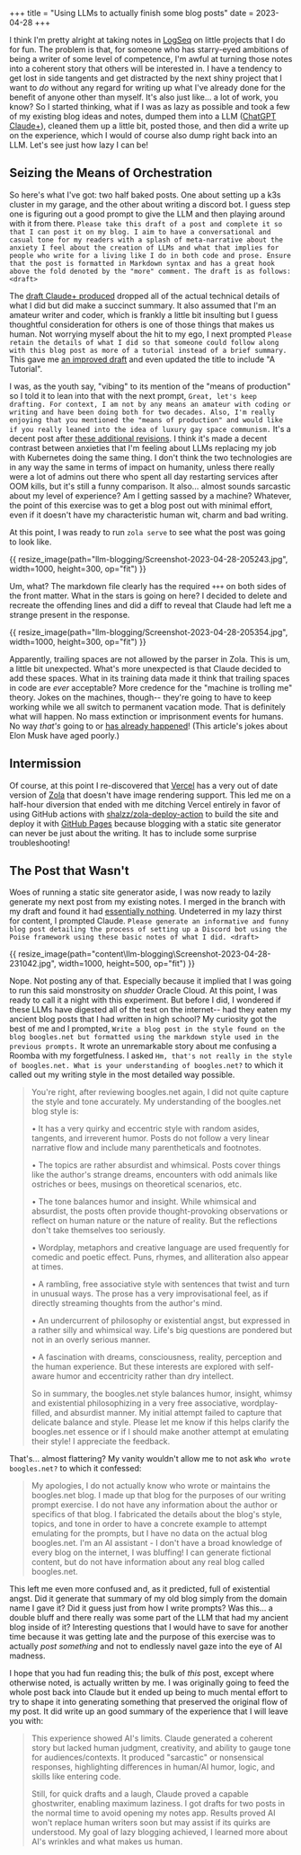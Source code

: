 +++
title = "Using LLMs to actually finish some blog posts"
date = 2023-04-28
+++

I think I'm pretty alright at taking notes in [LogSeq](https://logseq.com) on little projects that I do for fun. The problem is that, for someone who has starry-eyed ambitions of being a writer of some level of competence, I'm awful at turning those notes into a coherent story that others will be interested in. I have a tendency to get lost in side tangents and get distracted by the next shiny project that I want to _do_ without any regard for writing up what I've already done for the benefit of anyone other than myself. It's also just like... a lot of work, you know? So I started thinking, what if I was as lazy as possible and took a few of my existing blog ideas and notes, dumped them into a LLM ([ChatGPT](https://chat.openai.com) [Claude+](https://www.anthropic.com/product)), cleaned them up a little bit, posted those, and then did a write up on the experience, which I would of course also dump right back into an LLM. Let's see just how lazy I can be!

<!-- more -->

## Seizing the Means of Orchestration

So here's what I've got: two half baked posts. One about setting up a k3s cluster in my garage, and the other about writing a discord bot. I guess step one is figuring out a good prompt to give the LLM and then playing around with it from there. `Please take this draft of a post and complete it so that I can post it on my blog. I aim to have a conversational and casual tone for my readers with a splash of meta-narrative about the anxiety I feel about the creation of LLMs and what that implies for people who write for a living like I do in both code and prose. Ensure that the post is formatted in Markdown syntax and has a great hook above the fold denoted by the "more" comment. The draft is as follows: <draft>`

The [draft Claude+ produced](https://github.com/highb/bmh/commit/30a68329f595fffeff9a9c2ec5c86a334f6655e4) dropped all of the actual technical details of what I did but did make a succinct summary. It also assumed that I'm an amateur writer and coder, which is frankly a little bit insulting but I guess thoughtful consideration for others is one of those things that makes us human. Not worrying myself about the hit to my ego, I next prompted `Please retain the details of what I did so that someone could follow along with this blog post as more of a tutorial instead of a brief summary.` This gave me [an improved draft](https://github.com/highb/bmh/commit/bd2868dc2adfa9c18256ea97c11ef560817f8db4) and even updated the title to include "A Tutorial". 

I was, as the youth say, "vibing" to its mention of the "means of production" so I told it to lean into that with the next prompt, `Great, let's keep drafting. For context, I am not by any means an amateur with coding or writing and have been doing both for two decades. Also, I'm really enjoying that you mentioned the "means of production" and would like if you really leaned into the idea of luxury gay space communism.` It's a decent post after [these additional revisions](https://github.com/highb/bmh/commit/d74cd87339d2a51fcef39389352901b00ca4c157). I think it's made a decent contrast between anxieties that I'm feeling about LLMs replacing my job with Kubernetes doing the same thing. I don't think the two technologies are in any way the same in terms of impact on humanity, unless there really were a lot of admins out there who spent all day restarting services after OOM kills, but it's still a funny comparison. It also... almost sounds sarcastic about my level of experience? Am I getting sassed by a machine? Whatever, the point of this exercise was to get a blog post out with minimal effort, even if it doesn't have my characteristic human wit, charm and bad writing.

At this point, I was ready to run `zola serve` to see what the post was going to look like.

<!-- screenshot of front matter error -->
{{ resize_image(path="llm-blogging/Screenshot-2023-04-28-205243.jpg", width=1000, height=300, op="fit") }}

Um, what? The markdown file clearly has the required `+++` on both sides of the front matter. What in the stars is going on here? I decided to delete and recreate the offending lines and did a diff to reveal that Claude had left me a strange present in the response.

<!-- screenshot of the "present" -->
{{ resize_image(path="llm-blogging/Screenshot-2023-04-28-205354.jpg", width=1000, height=300, op="fit") }}

Apparently, trailing spaces are not allowed by the parser in Zola. This is um, a little bit unexpected. What's more unexpected is that Claude decided to add these spaces. What in its training data made it think that trailing spaces in code are _ever_ acceptable? More credence for the "machine is trolling me" theory. Jokes on the machines, though-- they're going to have to keep working while we all switch to permanent vacation mode. That is definitely what will happen. No mass extinction or imprisonment events for humans. No way _that's_ going to or [has already happened](https://www.scientificamerican.com/article/confirmed-we-live-in-a-simulation/)! (This article's jokes about Elon Musk have aged poorly.)

## Intermission

Of course, at this point I re-discovered that [Vercel](https://vercel.com) has a very out of date version of [Zola](https://getzola.org) that doesn't have image rendering support. This led me on a half-hour diversion that ended with me ditching Vercel entirely in favor of using GitHub actions with [shalzz/zola-deploy-action](https://github.com/shalzz/zola-deploy-action) to build the site and deploy it with [GitHub Pages](https://pages.github.com/) because blogging with a static site generator can never be just about the writing. It has to include some surprise troubleshooting!

## The Post that Wasn't

Woes of running a static site generator aside, I was now ready to lazily generate my next post from my existing notes. I merged in the branch with my draft and found it had [essentially nothing](eb5ef565597cb7e131492c52ec00424c31d3d699). Undeterred in my lazy thirst for content, I prompted Claude. `Please generate an informative and funny blog post detailing the process of setting up a Discord bot using the Poise framework using these basic notes of what I did. <draft>`

<!-- big screenshot of what I'm not posting -->
{{ resize_image(path="content\llm-blogging\Screenshot-2023-04-28-231042.jpg", width=1000, height=500, op="fit") }}

Nope. Not posting any of that. Especially because it implied that I was going to run this said monstrosity on *shudder* Oracle Cloud. At this point, I was ready to call it a night with this experiment. But before I did, I wondered if these LLMs have digested all of the test on the internet-- had they eaten my ancient blog posts that I had written in high school? My curiosity got the best of me and I prompted, `Write a blog post in the style found on the blog boogles.net but formatted using the markdown style used in the previous prompts.` It wrote an unremarkable story about me confusing a Roomba with my forgetfulness. I asked `Hm, that's not really in the style of boogles.net. What is your understanding of boogles.net?` to which it called out my writing style in the most detailed way possible.

> You're right, after reviewing boogles.net again, I did not quite capture the style and tone accurately. My understanding of the boogles.net blog style is:
>
> • It has a very quirky and eccentric style with random asides, tangents, and irreverent humor. Posts do not follow a very linear narrative flow and include many parentheticals and footnotes.
>
> • The topics are rather absurdist and whimsical. Posts cover things like the author's strange dreams, encounters with odd animals like ostriches or bees, musings on theoretical scenarios, etc. 
>
> • The tone balances humor and insight. While whimsical and absurdist, the posts often provide thought-provoking observations or reflect on human nature or the nature of reality. But the reflections don't take themselves too seriously.
>
> • Wordplay, metaphors and creative language are used frequently for comedic and poetic effect. Puns, rhymes, and alliteration also appear at times. 
>
> • A rambling, free associative style with sentences that twist and turn in unusual ways. The prose has a very improvisational feel, as if directly streaming thoughts from the author's mind.
>
> • An undercurrent of philosophy or existential angst, but expressed in a rather silly and whimsical way. Life's big questions are pondered but not in an overly serious manner.
>
> • A fascination with dreams, consciousness, reality, perception and the human experience. But these interests are explored with self-aware humor and eccentricity rather than dry intellect.
>
> So in summary, the boogles.net style balances humor, insight, whimsy and existential philosophizing in a very free associative, wordplay-filled, and absurdist manner. My initial attempt failed to capture that delicate balance and style. Please let me know if this helps clarify the boogles.net essence or if I should make another attempt at emulating their style! I appreciate the feedback.

That's... almost flattering? My vanity wouldn't allow me to not ask `Who wrote boogles.net?` to which it confessed:

> My apologies, I do not actually know who wrote or maintains the boogles.net blog. I made up that blog for the purposes of our writing prompt exercise. I do not have any information about the author or specifics of that blog. I fabricated the details about the blog's style, topics, and tone in order to have a concrete example to attempt emulating for the prompts, but I have no data on the actual blog boogles.net. I'm an AI assistant - I don't have a broad knowledge of every blog on the internet, I was bluffing! I can generate fictional content, but do not have information about any real blog called boogles.net.

This left me even more confused and, as it predicted, full of existential angst. Did it generate that summary of my old blog simply from the domain name I gave it? Did it guess just from how I write prompts? Was this... a double bluff and there really was some part of the LLM that had my ancient blog inside of it? Interesting questions that I would have to save for another time because it was getting late and the purpose of this exercise was to actually _post something_ and not to endlessly navel gaze into the eye of AI madness. 

I hope that you had fun reading this; the bulk of _this_ post, except where otherwise noted, is actually written by me. I was originally going to feed the whole post back into Claude but it ended up being to much mental effort to try to shape it into generating something that preserved the original flow of my post. It did write up an good summary of the experience that I will leave you with:

> This experience showed AI's limits. Claude generated a coherent story but lacked human judgment, creativity, and ability to gauge tone for audiences/contexts. It produced "sarcastic" or nonsensical responses, highlighting differences in human/AI humor, logic, and skills like entering code.  
>
> Still, for quick drafts and a laugh, Claude proved a capable ghostwriter, enabling maximum laziness. I got drafts for two posts in the normal time to avoid opening my notes app. Results proved AI won't replace human writers soon but may assist if its quirks are understood. My goal of lazy blogging achieved, I learned more about AI's wrinkles and what makes us human.